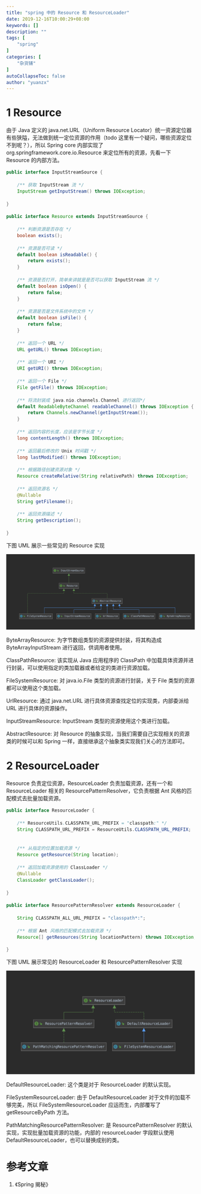 ```yaml
---
title: "spring 中的 Resource 和 ResourceLoader"
date: 2019-12-16T10:00:29+08:00
keywords: []
description: ""
tags: [
    "spring"
]
categories: [
    "杂货铺"
]
autoCollapseToc: false
author: "yuanzx"
---
```


# 1 Resource

由于 Java 定义的 java.net.URL（Uniform Resource Locator）统一资源定位器有些狭隘，无法做到统一定位资源的作用（todo 这里有一个疑问，哪些资源定位不到呢？），所以 Spring core 内部实现了 org.springframework.core.io.Resource 来定位所有的资源，先看一下 Resource 的内部方法。

```java
public interface InputStreamSource {

	/** 获取 InputStream 流 */
	InputStream getInputStream() throws IOException;

}

public interface Resource extends InputStreamSource {

	/** 判断资源是否存在 */
	boolean exists();

	/** 资源是否可读 */
	default boolean isReadable() {
		return exists();
	}

	/** 资源是否打开，简单来讲就是是否可以获取 InputStream 流 */
	default boolean isOpen() {
		return false;
	}

	/** 资源是否是文件系统中的文件 */
	default boolean isFile() {
		return false;
	}

	/** 返回一个 URL */
	URL getURL() throws IOException;

	/** 返回一个 URI */
	URI getURI() throws IOException;

	/** 返回一个 File */
	File getFile() throws IOException;

	/** 将流封装成 java.nio.channels.Channel 进行返回*/
	default ReadableByteChannel readableChannel() throws IOException {
		return Channels.newChannel(getInputStream());
	}

	/** 返回内容的长度，应该是字节长度 */
	long contentLength() throws IOException;

	/** 返回最后修改的 Unix 时间戳 */
	long lastModified() throws IOException;

	/** 根据路径创建资源对象 */
	Resource createRelative(String relativePath) throws IOException;

	/** 返回资源名 */
	@Nullable
	String getFilename();

	/** 返回资源描述 */
	String getDescription();

}
```

下图 UML 展示一些常见的 Resource 实现

![](/hub/2019/December/21.png)

ByteArrayResource: 为字节数组类型的资源提供封装，将其构造成 ByteArrayInputStream 进行返回，供调用者使用。

ClassPathResource: 该实现从 Java 应用程序的 ClassPath 中加载具体资源并进行封装，可以使用指定的类加载器或者给定的类进行资源加载。

FileSystemResource: 对 java.io.File 类型的资源进行封装，关于 File 类型的资源都可以使用这个类加载。

UrlResource: 通过 java.net.URL 进行具体资源查找定位的实现类，内部委派给 URL 进行具体的资源操作。

InputStreamResource: InputStream 类型的资源使用这个类进行加载。

AbstractResource: 对 Resource 的抽象实现，当我们需要自己实现相关的资源类的时候可以和 Spring 一样，直接继承这个抽象类实现我们关心的方法即可。

# 2 ResourceLoader

Resource 负责定位资源，ResourceLoader 负责加载资源，还有一个和 ResourceLoader 相关的 ResourcePatternResolver，它负责根据 Ant 风格的匹配模式去批量加载资源。

```java
public interface ResourceLoader {

	/** ResourceUtils.CLASSPATH_URL_PREFIX = "classpath:" */
	String CLASSPATH_URL_PREFIX = ResourceUtils.CLASSPATH_URL_PREFIX;


	/** 从指定的位置加载资源 */
	Resource getResource(String location);

	/** 返回加载资源使用的 ClassLoader */
	@Nullable
	ClassLoader getClassLoader();

}

public interface ResourcePatternResolver extends ResourceLoader {

	String CLASSPATH_ALL_URL_PREFIX = "classpath*:";

	/** 根据 Ant 风格的匹配模式去加载资源 */
	Resource[] getResources(String locationPattern) throws IOException;

}
```

下图 UML 展示常见的 ResourceLoader 和 ResourcePatternResolver 实现

![](/hub/2019/December/22.png)

DefaultResourceLoader: 这个类是对于 ResourceLoader 的默认实现。

FileSystemResourceLoader: 由于 DefaultResourceLoader 对于文件的加载不够完美，所以 FileSystemResourceLoader 应运而生，内部覆写了 getResourceByPath 方法。

PathMatchingResourcePatternResolver: 是 ResourcePatternResolver 的默认实现，实现批量加载资源的功能，内部的 resourceLoader 字段默认使用 DefaultResourceLoader，也可以替换成别的类。

# 参考文章

1. 《Spring 揭秘》